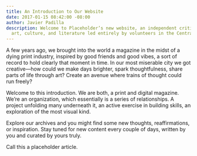 ```yaml
---
title: An Introduction to Our Website
date: 2017-01-15 08:42:00 -08:00
author: Javier Padilla
description: Welcome to Placeholder’s new website, an independent critical voice covering
  art, culture, and literature led entirely by volunteers in the Central Valley.
---
```


A few years ago, we brought into the world a magazine in the midst of a dying print industry, inspired by good friends and good vibes, a sort of record to hold clearly that moment in time. In our most miserable city we got creative—how could we make days brighter, spark thoughtfulness, share parts of life through art? Create an avenue where trains of thought could run freely? 

Welcome to this introduction. We are both, a print and digital magazine. We’re an organization, which essentially is a series of relationships. A project unfolding many underneath it, an active exercise in building skills, an exploration of the most visual kind. 

Explore our archives and you might find some new thoughts, reaffirmations, or inspiration. Stay tuned for new content every couple of days, written by you and curated by yours truly.

Call this a placeholder article.